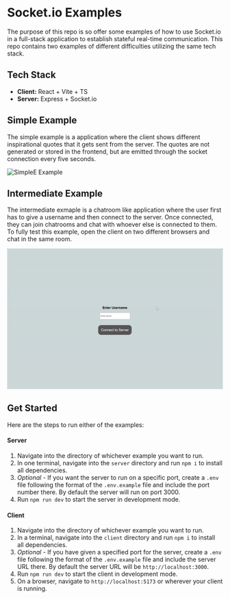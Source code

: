 # Socket.io Examples

The purpose of this repo is so offer some examples of how to use Socket.io in a full-stack application to establish stateful real-time communication. This repo contains two examples of different difficulties utilizing the same tech stack.


## Tech Stack
- **Client:** React + Vite + TS
- **Server:** Express + Socket.io


## Simple Example
The simple example is a application where the client shows different inspirational quotes that it gets sent from the server. The quotes are not generated or stored in the frontend, but are emitted through the socket connection every five seconds.

![SimpleE Example](img/simple-example-client.gif)


## Intermediate Example
The intermediate exmaple is a chatroom like application where the user first has to give a username and then connect to the server. Once connected, they can join chatrooms and chat with whoever else is connected to them. To fully test this example, open the client on two different browsers and chat in the same room.

![Intermediate Example](img/intermediate-exmaple-client.gif)


## Get Started
Here are the steps to run either of the examples:

#### Server
1) Navigate into the directory of whichever example you want to run.
2) In one terminal, navigate into the `server` directory and run `npm i` to install all dependencies.
3) *Optional* - If you want the server to run on a specific port, create a `.env` file following the format of the `.env.example` file and include the port number there. By default the server will run on port 3000.
4) Run `npm run dev` to start the server in development mode.

#### Client
1) Navigate into the directory of whichever example you want to run.
2) In a terminal, navigate into the `client` directory and run `npm i` to install all dependencies.
3) *Optional* - If you have given a specified port for the server, create a `.env` file following the format of the `.env.example` file and include the server URL there. By default the server URL will be `http://localhost:3000`.
4) Run `npm run dev` to start the client in development mode.
5) On a browser, navigate to `http://localhost:5173` or wherever your client is running.
